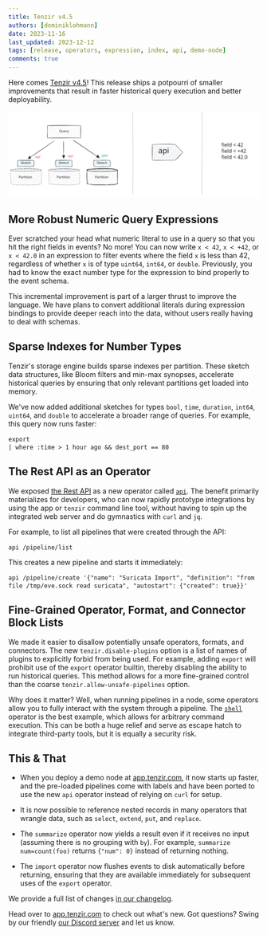 ```yaml
---
title: Tenzir v4.5
authors: [dominiklohmann]
date: 2023-11-16
last_updated: 2023-12-12
tags: [release, operators, expression, index, api, demo-node]
comments: true
---
```


Here comes [Tenzir v4.5](https://github.com/tenzir/tenzir/releases/tag/v4.5.0)!
This release ships a potpourri of smaller improvements that result in faster
historical query execution and better deployability.

![Tenzir v4.5](tenzir-v4.5.excalidraw.svg)

<!-- truncate -->

## More Robust Numeric Query Expressions

Ever scratched your head what numeric literal to use in a query so that you hit
the right fields in events? No more! You can now write `x < 42`, `x < +42`, or
`x < 42.0` in an expression to filter events where the field `x` is less than
42, regardless of whether `x` is of type `uint64`, `int64`, or `double`.
Previously, you had to know the exact number type for the expression to bind
properly to the event schema.

This incremental improvement is part of a larger thrust to improve the language.
We have plans to convert additional literals during expression bindings to
provide deeper reach into the data, without users really having to deal with
schemas.

## Sparse Indexes for Number Types

Tenzir's storage engine builds sparse indexes per partition. These sketch
data structures, like Bloom filters and min-max synopses, accelerate historical
queries by ensuring that only relevant partitions get loaded into memory.

We've now added additional sketches for types `bool`, `time`, `duration`,
`int64`, `uint64`, and `double` to accelerate a broader range of queries. For
example, this query now runs faster:

```
export
| where :time > 1 hour ago && dest_port == 80
```

## The Rest API as an Operator

We exposed [the Rest API](/api) as a new operator called
[`api`](/next/operators/api). The benefit primarily materializes for
developers, who can now rapidly prototype integrations by using the app or
`tenzir` command line tool, without having to spin up the integrated web
server and do gymnastics with `curl` and `jq`.

For example, to list all pipelines that were created through the API:

```
api /pipeline/list
```

This creates a new pipeline and starts it immediately:

```
api /pipeline/create '{"name": "Suricata Import", "definition": "from file /tmp/eve.sock read suricata", "autostart": {"created": true}}'
```

## Fine-Grained Operator, Format, and Connector Block Lists

We made it easier to disallow potentially unsafe operators, formats, and
connectors. The new `tenzir.disable-plugins` option is a list of names of
plugins to explicitly forbid from being used. For example, adding `export` will
prohibit use of the `export` operator builtin, thereby disabling the ability to
run historical queries. This method allows for a more fine-grained control than
the coarse `tenzir.allow-unsafe-pipelines` option.

Why does it matter? Well, when running pipelines in a node, some operators allow
you to fully interact with the system through a pipeline. The
[`shell`](/next/operators/shell) operator is the best example, which allows for
arbitrary command execution. This can be both a huge relief and serve as escape
hatch to integrate third-party tools, but it is equally a security risk.

## This & That

- When you deploy a demo node at [app.tenzir.com](https://app.tenzir.com), it
  now starts up faster, and the pre-loaded pipelines come with labels and have been
  ported to use the new `api` operator instead of relying on `curl` for setup.

- It is now possible to reference nested records in many operators that wrangle
  data, such as `select`, `extend`, `put`, and `replace`.

- The `summarize` operator now yields a result even if it receives no input
  (assuming there is no grouping with `by`). For example, `summarize
  num=count(foo)` returns `{"num": 0}` instead of returning nothing.

- The `import` operator now flushes events to disk automatically before
  returning, ensuring that they are available immediately for subsequent uses of
  the `export` operator.

We provide a full list of changes [in our changelog](/changelog#v450).

Head over to [app.tenzir.com](https://app.tenzir.com) to check out what's new.
Got questions? Swing by our friendly [our Discord server](/discord) and let us
know.
